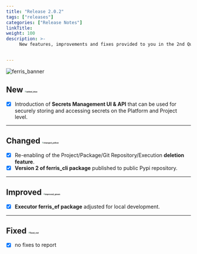 ```yaml
---
title: "Release 2.0.2"
tags: ["releases"] 
categories: ["Release Notes"]
linkTitle:
weight: 100
description: >-
     New features, improvements and fixes provided to you in the 2nd Quarter of the year 2022.


---
```


![ferris_banner](/images/ferris_banner.png)



## New <img src="/images/added_blue.png" alt="added_blue" style="zoom:25%;" />

- [x] Introduction of **Secrets Management UI & API** that can be used for securely storing and accessing secrets on the Platform and Project level.

---

## Changed <img src="/images/changed_yellow.png" alt="changed_yellow" style="zoom:25%;" />

- [x] Re-enabling of the Project/Package/Git Repository/Execution **deletion feature**. 
- [x] **Version 2 of ferris_cli package** published to public Pypi repository.

---

## Improved <img src="/images/improved_green.png" alt="improved_green" style="zoom:25%;" />

- [x] **Executor ferris_ef package** adjusted for local development.

---

## Fixed <img src="/images/fixed_red.png" alt="fixed_red" style="zoom:25%;" />

- [x] no fixes to report
